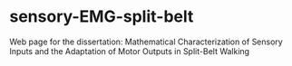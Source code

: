 # sensory-EMG-split-belt
Web page for the dissertation: Mathematical Characterization of Sensory Inputs and the Adaptation of Motor Outputs in Split-Belt Walking
